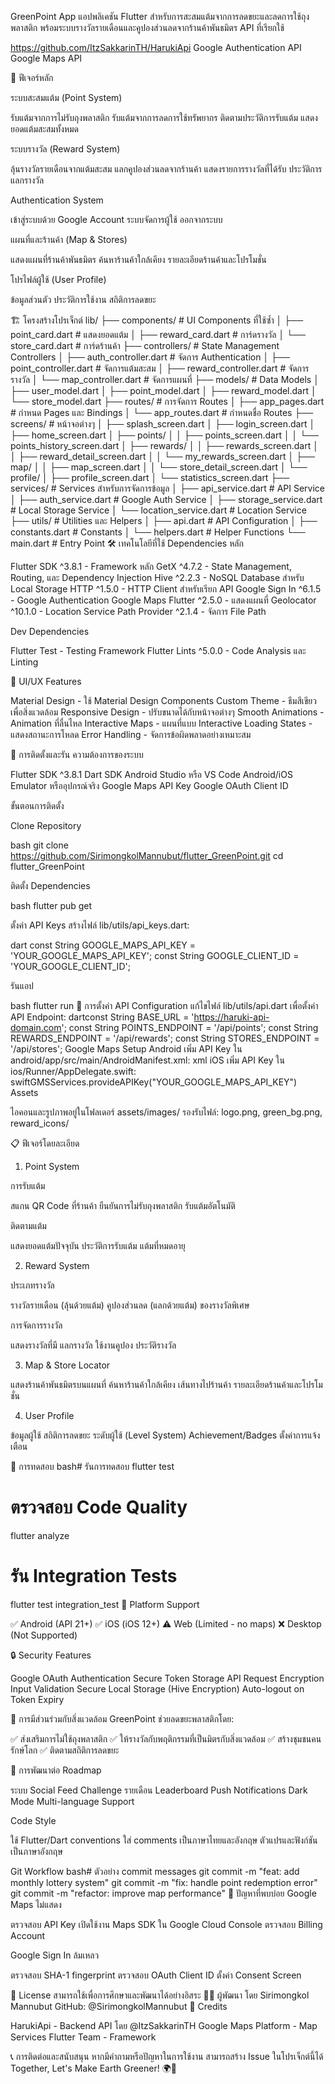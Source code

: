 GreenPoint App
แอปพลิเคชัน Flutter สำหรับการสะสมแต้มจากการลดขยะและลดการใช้ถุงพลาสติก พร้อมระบบรางวัลรายเดือนและคูปองส่วนลดจากร้านค้าพันธมิตร
API ที่เรียกใช้

https://github.com/ItzSakkarinTH/HarukiApi
Google Authentication API
Google Maps API

📱 ฟีเจอร์หลัก

ระบบสะสมแต้ม (Point System)

รับแต้มจากการไม่รับถุงพลาสติก
รับแต้มจากการลดการใช้ทรัพยากร
ติดตามประวัติการรับแต้ม
แสดงยอดแต้มสะสมทั้งหมด


ระบบรางวัล (Reward System)

ลุ้นรางวัลรายเดือนจากแต้มสะสม
แลกคูปองส่วนลดจากร้านค้า
แสดงรายการรางวัลที่ได้รับ
ประวัติการแลกรางวัล


Authentication System

เข้าสู่ระบบด้วย Google Account
ระบบจัดการผู้ใช้
ออกจากระบบ


แผนที่และร้านค้า (Map & Stores)

แสดงแผนที่ร้านค้าพันธมิตร
ค้นหาร้านค้าใกล้เคียง
รายละเอียดร้านค้าและโปรโมชั่น


โปรไฟล์ผู้ใช้ (User Profile)

ข้อมูลส่วนตัว
ประวัติการใช้งาน
สถิติการลดขยะ



🏗️ โครงสร้างโปรเจ็กต์
lib/
├── components/          # UI Components ที่ใช้ซ้ำ
│   ├── point_card.dart      # แสดงยอดแต้ม
│   ├── reward_card.dart     # การ์ดรางวัล
│   └── store_card.dart      # การ์ดร้านค้า
├── controllers/         # State Management Controllers
│   ├── auth_controller.dart      # จัดการ Authentication
│   ├── point_controller.dart     # จัดการแต้มสะสม
│   ├── reward_controller.dart    # จัดการรางวัล
│   └── map_controller.dart       # จัดการแผนที่
├── models/              # Data Models
│   ├── user_model.dart
│   ├── point_model.dart
│   ├── reward_model.dart
│   └── store_model.dart
├── routes/              # การจัดการ Routes
│   ├── app_pages.dart       # กำหนด Pages และ Bindings
│   └── app_routes.dart      # กำหนดชื่อ Routes
├── screens/             # หน้าจอต่างๆ
│   ├── splash_screen.dart
│   ├── login_screen.dart
│   ├── home_screen.dart
│   ├── points/
│   │   ├── points_screen.dart
│   │   └── points_history_screen.dart
│   ├── rewards/
│   │   ├── rewards_screen.dart
│   │   ├── reward_detail_screen.dart
│   │   └── my_rewards_screen.dart
│   ├── map/
│   │   ├── map_screen.dart
│   │   └── store_detail_screen.dart
│   └── profile/
│       ├── profile_screen.dart
│       └── statistics_screen.dart
├── services/            # Services สำหรับการจัดการข้อมูล
│   ├── api_service.dart         # API Service
│   ├── auth_service.dart        # Google Auth Service
│   ├── storage_service.dart     # Local Storage Service
│   └── location_service.dart    # Location Service
├── utils/               # Utilities และ Helpers
│   ├── api.dart             # API Configuration
│   ├── constants.dart       # Constants
│   └── helpers.dart         # Helper Functions
└── main.dart            # Entry Point
🛠️ เทคโนโลยีที่ใช้
Dependencies หลัก

Flutter SDK ^3.8.1 - Framework หลัก
GetX ^4.7.2 - State Management, Routing, และ Dependency Injection
Hive ^2.2.3 - NoSQL Database สำหรับ Local Storage
HTTP ^1.5.0 - HTTP Client สำหรับเรียก API
Google Sign In ^6.1.5 - Google Authentication
Google Maps Flutter ^2.5.0 - แสดงแผนที่
Geolocator ^10.1.0 - Location Service
Path Provider ^2.1.4 - จัดการ File Path

Dev Dependencies

Flutter Test - Testing Framework
Flutter Lints ^5.0.0 - Code Analysis และ Linting

🎨 UI/UX Features

Material Design - ใช้ Material Design Components
Custom Theme - ธีมสีเขียวเพื่อสิ่งแวดล้อม
Responsive Design - ปรับขนาดได้กับหน้าจอต่างๆ
Smooth Animations - Animation ที่ลื่นไหล
Interactive Maps - แผนที่แบบ Interactive
Loading States - แสดงสถานะการโหลด
Error Handling - จัดการข้อผิดพลาดอย่างเหมาะสม

🚀 การติดตั้งและรัน
ความต้องการของระบบ

Flutter SDK ^3.8.1
Dart SDK
Android Studio หรือ VS Code
Android/iOS Emulator หรืออุปกรณ์จริง
Google Maps API Key
Google OAuth Client ID

ขั้นตอนการติดตั้ง

Clone Repository

bash   git clone https://github.com/SirimongkolMannubut/flutter_GreenPoint.git
   cd flutter_GreenPoint

ติดตั้ง Dependencies

bash   flutter pub get

ตั้งค่า API Keys
สร้างไฟล์ lib/utils/api_keys.dart:

dart   const String GOOGLE_MAPS_API_KEY = 'YOUR_GOOGLE_MAPS_API_KEY';
   const String GOOGLE_CLIENT_ID = 'YOUR_GOOGLE_CLIENT_ID';

รันแอป

bash   flutter run
🔧 การตั้งค่า
API Configuration
แก้ไขไฟล์ lib/utils/api.dart เพื่อตั้งค่า API Endpoint:
dartconst String BASE_URL = 'https://haruki-api-domain.com';
const String POINTS_ENDPOINT = '/api/points';
const String REWARDS_ENDPOINT = '/api/rewards';
const String STORES_ENDPOINT = '/api/stores';
Google Maps Setup
Android
เพิ่ม API Key ใน android/app/src/main/AndroidManifest.xml:
xml<meta-data
    android:name="com.google.android.geo.API_KEY"
    android:value="YOUR_GOOGLE_MAPS_API_KEY"/>
iOS
เพิ่ม API Key ใน ios/Runner/AppDelegate.swift:
swiftGMSServices.provideAPIKey("YOUR_GOOGLE_MAPS_API_KEY")
Assets

ไอคอนและรูปภาพอยู่ในโฟลเดอร์ assets/images/
รองรับไฟล์: logo.png, green_bg.png, reward_icons/

📋 ฟีเจอร์โดยละเอียด
1. Point System

การรับแต้ม

สแกน QR Code ที่ร้านค้า
ยืนยันการไม่รับถุงพลาสติก
รับแต้มอัตโนมัติ


ติดตามแต้ม

แสดงยอดแต้มปัจจุบัน
ประวัติการรับแต้ม
แต้มที่หมดอายุ



2. Reward System

ประเภทรางวัล

รางวัลรายเดือน (ลุ้นด้วยแต้ม)
คูปองส่วนลด (แลกด้วยแต้ม)
ของรางวัลพิเศษ


การจัดการรางวัล

แสดงรางวัลที่มี
แลกรางวัล
ใช้งานคูปอง
ประวัติรางวัล



3. Map & Store Locator

แสดงร้านค้าพันธมิตรบนแผนที่
ค้นหาร้านค้าใกล้เคียง
เส้นทางไปร้านค้า
รายละเอียดร้านค้าและโปรโมชั่น

4. User Profile

ข้อมูลผู้ใช้
สถิติการลดขยะ
ระดับผู้ใช้ (Level System)
Achievement/Badges
ตั้งค่าการแจ้งเตือน

🧪 การทดสอบ
bash# รันการทดสอบ
flutter test

# ตรวจสอบ Code Quality
flutter analyze

# รัน Integration Tests
flutter test integration_test
📱 Platform Support

✅ Android (API 21+)
✅ iOS (iOS 12+)
⚠️ Web (Limited - no maps)
❌ Desktop (Not Supported)

🔒 Security Features

Google OAuth Authentication
Secure Token Storage
API Request Encryption
Input Validation
Secure Local Storage (Hive Encryption)
Auto-logout on Token Expiry

🌱 การมีส่วนร่วมกับสิ่งแวดล้อม
GreenPoint ช่วยลดขยะพลาสติกโดย:

✅ ส่งเสริมการไม่ใช้ถุงพลาสติก
✅ ให้รางวัลกับพฤติกรรมที่เป็นมิตรกับสิ่งแวดล้อม
✅ สร้างชุมชนคนรักษ์โลก
✅ ติดตามสถิติการลดขยะ

🤝 การพัฒนาต่อ
Roadmap

 ระบบ Social Feed
 Challenge รายเดือน
 Leaderboard
 Push Notifications
 Dark Mode
 Multi-language Support

Code Style

ใช้ Flutter/Dart conventions
ใส่ comments เป็นภาษาไทยและอังกฤษ
ตัวแปรและฟังก์ชันเป็นภาษาอังกฤษ

Git Workflow
bash# ตัวอย่าง commit messages
git commit -m "feat: add monthly lottery system"
git commit -m "fix: handle point redemption error"
git commit -m "refactor: improve map performance"
🐛 ปัญหาที่พบบ่อย
Google Maps ไม่แสดง

ตรวจสอบ API Key
เปิดใช้งาน Maps SDK ใน Google Cloud Console
ตรวจสอบ Billing Account

Google Sign In ล้มเหลว

ตรวจสอบ SHA-1 fingerprint
ตรวจสอบ OAuth Client ID
ตั้งค่า Consent Screen

📄 License
สามารถใช้เพื่อการศึกษาและพัฒนาได้อย่างอิสระ
👨‍💻 ผู้พัฒนา
โดย Sirimongkol Mannubut
GitHub: @SirimongkolMannubut
🙏 Credits

HarukiApi - Backend API โดย @ItzSakkarinTH
Google Maps Platform - Map Services
Flutter Team - Framework


📞 การติดต่อและสนับสนุน
หากมีคำถามหรือปัญหาในการใช้งาน สามารถสร้าง Issue ในโปรเจ็กต์นี้ได้
Together, Let's Make Earth Greener! 🌍💚
